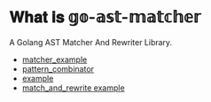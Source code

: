 # 𝐖𝐡𝐚𝐭 𝐢𝐬 𝕘𝕠-𝕒𝕤𝕥-𝕞𝕒𝕥𝕔𝕙𝕖𝕣

A Golang AST Matcher And Rewriter Library.

- [matcher_example](https://github.com/goghcrow/go-matcher/tree/main/example)
- [pattern_combinator](https://github.com/goghcrow/go-matcher/tree/main/combinator)
- [example](./example)
- [match_and_rewrite example](./matcher_test.go)
